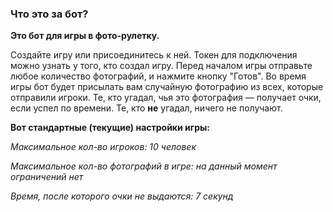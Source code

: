 ### Что это за бот?
__Это бот для игры в фото-рулетку.__

Создайте игру или присоединитесь к ней. Токен для подключения можно узнать у того, кто создал игру.
Перед началом игры отправьте любое количество фотографий, и нажмите кнопку "Готов".
Во время игры бот будет присылать вам случайную фотографию из всех, которые отправили игроки.
Те, кто угадал, чья это фотография — получает очки, если успел по времени.
Те, кто __не__ угадал, ничего не получают.


__Вот стандартные (текущие) настройки игры:__

_Максимальное кол-во игроков: 10 человек_

_Максимальное кол-во фотографий в игре: на данный момент ограничений нет_

_Время, после которого очки не выдаются: 7 секунд_
